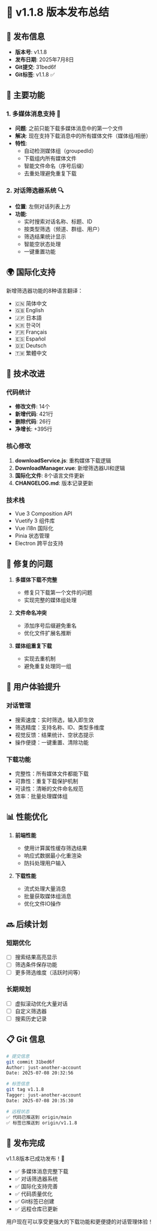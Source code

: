 # 🎉 v1.1.8 版本发布总结

## 📅 发布信息
- **版本号**: v1.1.8
- **发布日期**: 2025年7月8日
- **Git提交**: 31bed6f
- **Git标签**: v1.1.8 ✅

## 🎯 主要功能

### 1. 多媒体消息支持 📱
- **问题**: 之前只能下载多媒体消息中的第一个文件
- **解决**: 现在支持下载消息中的所有媒体文件（媒体组/相册）
- **特性**:
  - 自动检测媒体组（groupedId）
  - 下载组内所有媒体文件
  - 智能文件命名（序号后缀）
  - 去重处理避免重复下载

### 2. 对话筛选器系统 🔍
- **位置**: 左侧对话列表上方
- **功能**:
  - 实时搜索对话名称、标题、ID
  - 按类型筛选（频道、群组、用户）
  - 筛选结果统计显示
  - 智能空状态处理
  - 一键重置功能

## 🌍 国际化支持
新增筛选器功能的8种语言翻译：
- 🇨🇳 简体中文
- 🇬🇧 English
- 🇯🇵 日本語
- 🇰🇷 한국어
- 🇫🇷 Français
- 🇪🇸 Español
- 🇩🇪 Deutsch
- 🇹🇼 繁體中文

## 🔧 技术改进

### 代码统计
- **修改文件**: 14个
- **新增代码**: 421行
- **删除代码**: 26行
- **净增长**: +395行

### 核心修改
1. **downloadService.js**: 重构媒体下载逻辑
2. **DownloadManager.vue**: 新增筛选器UI和逻辑
3. **国际化文件**: 8个语言文件更新
4. **CHANGELOG.md**: 版本记录更新

### 技术栈
- Vue 3 Composition API
- Vuetify 3 组件库
- Vue i18n 国际化
- Pinia 状态管理
- Electron 跨平台支持

## 🐛 修复的问题

1. **多媒体下载不完整**
   - 修复只下载第一个文件的问题
   - 实现完整的媒体组处理

2. **文件命名冲突**
   - 添加序号后缀避免重名
   - 优化文件扩展名推断

3. **媒体组重复下载**
   - 实现去重机制
   - 避免重复处理同一组

## 🚀 用户体验提升

### 对话管理
- 搜索速度：实时筛选，输入即生效
- 筛选精度：支持名称、ID、类型多维度
- 视觉反馈：结果统计、空状态提示
- 操作便捷：一键重置、清除功能

### 下载功能
- 完整性：所有媒体文件都能下载
- 可靠性：重复下载保护机制
- 可读性：清晰的文件命名规范
- 效率：批量处理媒体组

## 📊 性能优化

1. **前端性能**
   - 使用计算属性缓存筛选结果
   - 响应式数据最小化重渲染
   - 防抖处理用户输入

2. **下载性能**
   - 流式处理大量消息
   - 批量获取媒体组消息
   - 优化文件IO操作

## 🔜 后续计划

### 短期优化
- [ ] 搜索结果高亮显示
- [ ] 筛选条件保存功能
- [ ] 更多筛选维度（活跃时间等）

### 长期规划
- [ ] 虚拟滚动优化大量对话
- [ ] 自定义筛选器
- [ ] 搜索历史记录

## 📋 Git 信息

```bash
# 提交信息
git commit 31bed6f
Author: just-another-account
Date: 2025-07-08 20:32:56

# 标签信息  
git tag v1.1.8
Tagger: just-another-account
Date: 2025-07-08 20:35:30

# 远程状态
✅ 代码已推送到 origin/main
✅ 标签已推送到 origin/v1.1.8
```

## 🎊 发布完成

v1.1.8版本已成功发布！🎉

- ✅ 多媒体消息完整下载
- ✅ 对话筛选器系统
- ✅ 国际化支持完善
- ✅ 代码质量优化
- ✅ Git标签已创建
- ✅ 远程仓库已更新

用户现在可以享受更强大的下载功能和更便捷的对话管理体验！
